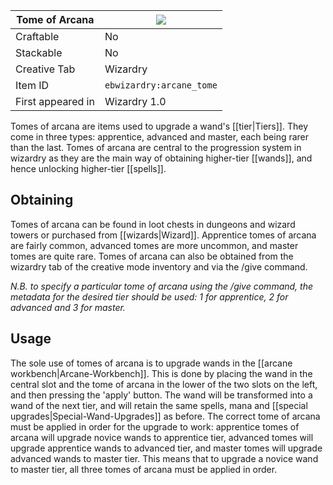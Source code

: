 | Tome of Arcana |![](https://github.com/Electroblob77/Wizardry/blob/1.12.2/src/main/resources/assets/ebwizardry/textures/items/arcane_tome.png)|
|---|---|
| Craftable | No |
| Stackable | No |
| Creative Tab | Wizardry |
| Item ID | `ebwizardry:arcane_tome` |
| First appeared in | Wizardry 1.0 |

Tomes of arcana are items used to upgrade a wand's [[tier|Tiers]]. They come in three types: apprentice, advanced and master, each being rarer than the last. Tomes of arcana are central to the progression system in wizardry as they are the main way of obtaining higher-tier [[wands]], and hence unlocking higher-tier [[spells]].

## Obtaining
Tomes of arcana can be found in loot chests in dungeons and wizard towers or purchased from [[wizards|Wizard]]. Apprentice tomes of arcana are fairly common, advanced tomes are more uncommon, and master tomes are quite rare. Tomes of arcana can also be obtained from the wizardry tab of the creative mode inventory and via the /give command.

_N.B. to specify a particular tome of arcana using the /give command, the metadata for the desired tier should be used: 1 for apprentice, 2 for advanced and 3 for master._

## Usage
The sole use of tomes of arcana is to upgrade wands in the [[arcane workbench|Arcane-Workbench]]. This is done by placing the wand in the central slot and the tome of arcana in the lower of the two slots on the left, and then pressing the 'apply' button. The wand will be transformed into a wand of the next tier, and will retain the same spells, mana and [[special upgrades|Special-Wand-Upgrades]] as before. The correct tome of arcana must be applied in order for the upgrade to work: apprentice tomes of arcana will upgrade novice wands to apprentice tier, advanced tomes will upgrade apprentice wands to advanced tier, and master tomes will upgrade advanced wands to master tier. This means that to upgrade a novice wand to master tier, all three tomes of arcana must be applied in order.
